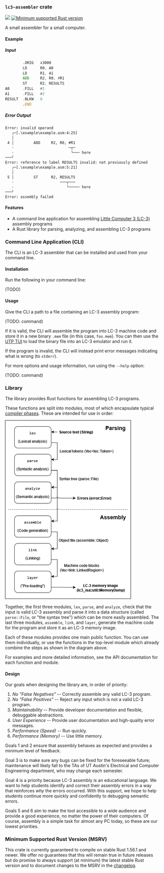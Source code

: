 ### `lc3-assembler` crate

[![](https://github.com/ut-utp/assembler/workflows/assembler/badge.svg)](https://github.com/ut-utp/assembler/actions?query=workflow%3Aassembler)
[![Minimum supported Rust version](https://img.shields.io/badge/rustc-1.56+-red.svg?style=for-the-badge&logo=rust)](#minimum-supported-rust-version-msrv)

A small assembler for a small computer.

#### Example

##### Input

```asm
        .ORIG   x3000
        LD      R0, A0
        LD      R1, A1
        ADD     R2, R0, #R1
        ST      R2, RESULTS
A0      .FILL   #1
A1      .FILL   #2
RESULT  .BLKW   0
        .END
```

##### Error Output
```text
Error: invalid operand
   ╭─[.\example\example.asm:4:25]
   │
 4 │         ADD     R2, R0, #R1
   ·                         ─┬─
   ·                          ╰─── here
───╯
Error: reference to label RESULTS invalid: not previously defined
   ╭─[.\example\example.asm:5:21]
   │
 5 │         ST      R2, RESULTS
   ·                     ───┬───
   ·                        ╰───── here
───╯
Error: assembly failed
```

#### Features
- A command line application for assembling [Little Computer 3 (LC-3)](https://en.wikipedia.org/wiki/Little_Computer_3) assembly programs
- A Rust library for parsing, analyzing, and assembling LC-3 programs

### Command Line Application (CLI)

The CLI is an LC-3 assembler that can be installed and used from your command line.

#### Installation

Run the following in your command line:

(TODO)

#### Usage

Give the CLI a path to a file containing an LC-3 assembly program:

(TODO: command)

If it is valid, the CLI will assemble the program into LC-3 machine code
and store it in a new binary `.mem` file (in this case, `foo.mem`).
You can then use the [UTP TUI](https://github.com/ut-utp/tui/) to load the binary file into an LC-3 emulator and run it.

If the program is invalid, the CLI will instead print error messages indicating what is wrong (to `stderr`).

For more options and usage information, run using the `--help` option:

(TODO: command)

### Library

The library provides Rust functions for assembling LC-3 programs.

These functions are split into modules, most of which encapsulate typical [compiler phases](https://en.wikipedia.org/wiki/Compiler#Three-stage_compiler_structure).
These are intended for use in order:

![A diagram indicating the order of data flow through the main modules: lex, parse, analyze, assemble, link, then layer.](https://raw.githubusercontent.com/ut-utp/assembler/master/assembler/docs/images/main_workflow.png)

Together, the first three modules, `lex`, `parse`, and `analyze`, check that the input is valid LC-3 assembly
and parse it into a data structure (called `parse::File`, or "the syntax tree") which can be more easily assembled.
The last three modules, `assemble`, `link`, and `layer`,  generate the machine code for the program and store it
as an LC-3 memory image.

Each of these modules provides one main public function. You can use them individually,
or use the functions in the top-level module which already combine the steps as shown in the diagram above.

For examples and more detailed information, see the API documentation for each function and module.

#### Design

Our goals when designing the library are, in order of priority:
1. *No "False Negatives"* -- Correctly assemble any valid LC-3 program.
2. *No "False Positives"* -- Reject any input which is not a valid LC-3 program.
3. *Maintainability* -- Provide developer documentation and flexible, debuggable abstractions.
4. *User Experience* -- Provide user documentation and high-quality error messages.
5. *Performance (Speed)* -- Run quickly.
6. *Performance (Memory)* -- Use little memory.

Goals 1 and 2 ensure that assembly behaves as expected and provides a minimum level of feedback.

Goal 3 is to make sure any bugs can be fixed for the foreseeable future; maintenance will likely fall to the TAs
of UT Austin's Electrical and Computer Engineering department, who may change each semester.

Goal 4 is a priority because LC-3 assembly is an educational language.
We want to help students identify and correct their assembly errors in a way that reinforces *why* the errors occurred.
With this support, we hope to help students continue more quickly and confidently to debugging semantic errors.

Goals 5 and 6 aim to make the tool accessible to a wide audience and provide a good experience,
no matter the power of their computers. Of course, assembly is a simple task for almost any PC today,
so these are our lowest priorities.


### Minimum Supported Rust Version (MSRV)

This crate is currently guaranteed to compile on stable Rust 1.56.1 and newer. We offer no guarantees that this will remain true in future releases but do promise to always support (at minimum) the latest stable Rust version and to document changes to the MSRV in the [changelog](CHANGELOG.md).
